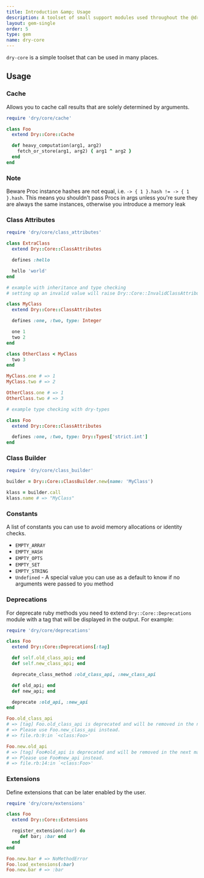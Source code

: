 ```yaml
---
title: Introduction &amp; Usage
description: A toolset of small support modules used throughout the @dry-rb & @rom-rb ecosystems
layout: gem-single
order: 5
type: gem
name: dry-core
---
```


`dry-core` is a simple toolset that can be used in many places.

## Usage

### Cache
Allows you to cache call results that are solely determined by arguments.

```ruby
require 'dry/core/cache'

class Foo
  extend Dry::Core::Cache

  def heavy_computation(arg1, arg2)
    fetch_or_store(arg1, arg2) { arg1 ^ arg2 }
  end
end
```

### Note

Beware Proc instance hashes are not equal, i.e. `-> { 1 }.hash != -> { 1 }.hash`.
This means you shouldn't pass Procs in args unless you're sure they are always the same instances, otherwise you introduce a memory leak

### Class Attributes

```ruby
require 'dry/core/class_attributes'

class ExtraClass
  extend Dry::Core::ClassAttributes

  defines :hello

  hello 'world'
end

# example with inheritance and type checking
# setting up an invalid value will raise Dry::Core::InvalidClassAttributeValue

class MyClass
  extend Dry::Core::ClassAttributes

  defines :one, :two, type: Integer

  one 1
  two 2
end

class OtherClass < MyClass
  two 3
end

MyClass.one # => 1
MyClass.two # => 2

OtherClass.one # => 1
OtherClass.two # => 3

# example type checking with dry-types

class Foo
  extend Dry::Core::ClassAttributes

  defines :one, :two, type: Dry::Types['strict.int']
end
```

### Class Builder

```ruby
require 'dry/core/class_builder'

builder = Dry::Core::ClassBuilder.new(name: 'MyClass')

klass = builder.call
klass.name # => "MyClass"
```

### Constants
A list of constants you can use to avoid memory allocations or identity checks.

* `EMPTY_ARRAY`
* `EMPTY_HASH`
* `EMPTY_OPTS`
* `EMPTY_SET`
* `EMPTY_STRING`
* `Undefined` - A special value you can use as a default to know if no arguments were passed to you method

### Deprecations

For deprecate ruby methods you need to extend `Dry::Core::Deprecations` module
with a tag that will be displayed in the output. For example:

```ruby
require 'dry/core/deprecations'

class Foo
  extend Dry::Core::Deprecations[:tag]

  def self.old_class_api; end
  def self.new_class_api; end

  deprecate_class_method :old_class_api, :new_class_api

  def old_api; end
  def new_api; end

  deprecate :old_api, :new_api
end

Foo.old_class_api
# => [tag] Foo.old_class_api is deprecated and will be removed in the next major version
# => Please use Foo.new_class_api instead.
# => file.rb:9:in `<class:Foo>'

Foo.new.old_api
# => [tag] Foo#old_api is deprecated and will be removed in the next major version
# => Please use Foo#new_api instead.
# => file.rb:14:in `<class:Foo>'
```

### Extensions
Define extensions that can be later enabled by the user.

```ruby
require 'dry/core/extensions'

class Foo
  extend Dry::Core::Extensions

  register_extension(:bar) do
     def bar; :bar end
  end
end

Foo.new.bar # => NoMethodError
Foo.load_extensions(:bar)
Foo.new.bar # => :bar
```
